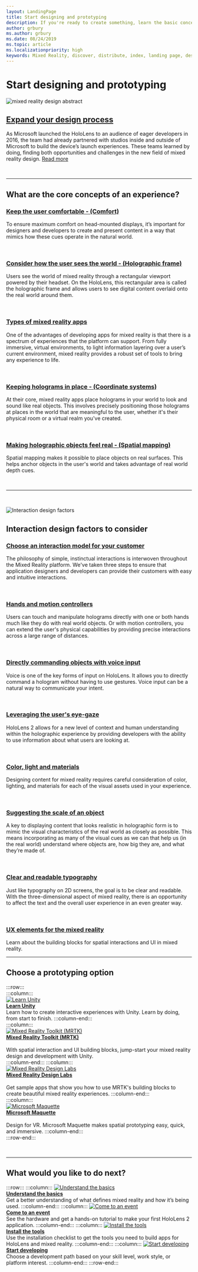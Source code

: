 ```yaml
---
layout: LandingPage
title: Start designing and prototyping
description: If you're ready to create something, learn the basic concepts you need to begin designing and prototyping.
author: grbury 
ms.author: grbury
ms.date: 08/24/2019
ms.topic: article
ms.localizationpriority: high
keywords: Mixed Reality, discover, distribute, index, landing page, design, development, tutorials, sample apps, fundamentals, case studies, resources, HoloLens how-to, Open source projects, core concepts, interaction
---
```


# Start designing and prototyping


![mixed reality design abstract](images/03_Design.png)

## [Expand your design process](case-study-expanding-the-design-process-for-mixed-reality.md)

As Microsoft launched the HoloLens to an audience of eager developers in 2016, the team had already partnered with studios inside and outside of Microsoft to build the device’s launch experiences. These teams learned by doing, finding both opportunities and challenges in the new field of mixed reality design. [Read more](case-study-expanding-the-design-process-for-mixed-reality.md)

<br>

---

## What are the core concepts of an experience?

### [Keep the user comfortable - (Comfort)](comfort.md)
To ensure maximum comfort on head-mounted displays, it’s important for designers and developers to create and present content in a way that mimics how these cues operate in the natural world.

<br>

### [Consider how the user sees the world - (Holographic frame)](holographic-frame.md)
Users see the world of mixed reality through a rectangular viewport powered by their headset. On the HoloLens, this rectangular area is called the holographic frame and allows users to see digital content overlaid onto the real world around them.

<br>

### [Types of mixed reality apps](types-of-mixed-reality-apps.md)
One of the advantages of developing apps for mixed reality is that there is a spectrum of experiences that the platform can support. From fully immersive, virtual environments, to light information layering over a user’s current environment, mixed reality provides a robust set of tools to bring any experience to life.

<br>

### [Keeping holograms in place - (Coordinate systems)](coordinate-systems.md)
At their core, mixed reality apps place holograms in your world to look and sound like real objects. This involves precisely positioning those holograms at places in the world that are meaningful to the user, whether it's their physical room or a virtual realm you've created.

<br>

### [Making holographic objects feel real - (Spatial mapping)](spatial-mapping.md)
Spatial mapping makes it possible to place objects on real surfaces. This helps anchor objects in the user's world and takes advantage of real world depth cues.

<br>


---

<br>

![Interaction design factors](images/MRTK_BoundingBox_Main.png)

## Interaction design factors to consider


### [Choose an interaction model for your customer](interaction-fundamentals.md)
The philosophy of simple, instinctual interactions is interwoven throughout the Mixed Reality platform. We've taken three steps to ensure that application designers and developers can provide their customers with easy and intuitive interactions.

<br>

### [Hands and motion controllers](hands-and-tools.md)
Users can touch and manipulate holograms directly with one or both hands much like they do with real world objects. Or with motion controllers, you can extend the user's physical capabilities by providing precise interactions across a large range of distances.

<br>

### [Directly commanding objects with voice input](voice-input.md)
Voice is one of the key forms of input on HoloLens. It allows you to directly command a hologram without having to use gestures. Voice input can be a natural way to communicate your intent.

<br>

### [Leveraging the user's eye-gaze](eye-tracking.md)
HoloLens 2 allows for a new level of context and human understanding within the holographic experience by providing developers with the ability to use information about what users are looking at.

<br>

### [Color, light and materials](color,-light-and-materials.md)
Designing content for mixed reality requires careful consideration of color, lighting, and materials for each of the visual assets used in your experience.

<br>

### [Suggesting the scale of an object](scale.md)
A key to displaying content that looks realistic in holographic form is to mimic the visual characteristics of the real world as closely as possible. This means incorporating as many of the visual cues as we can that help us (in the real world) understand where objects are, how big they are, and what they’re made of.

<br>

### [Clear and readable typography](typography.md)
Just like typography on 2D screens, the goal is to be clear and readable. With the three-dimensional aspect of mixed reality, there is an opportunity to affect the text and the overall user experience in an even greater way.

<br>

### [UX elements for the mixed reality](app-patterns-landingpage.md)
Learn about the building blocks for spatial interactions and UI in mixed reality.
<br>


---

## Choose a prototyping option  

:::row:::	
    :::column:::	
       [![Learn Unity](images/Final_unity_logo.png)](https://learn.unity.com/)<br>
        **[Learn Unity](https://learn.unity.com/)**<br>
        Learn how to create interactive experiences with Unity. Learn by doing, from start to finish.
    :::column-end:::	
    :::column:::	
        [![Mixed Reality Toolkit (MRTK)](images/Final_mrtk-small_logo.png)](https://github.com/Microsoft/MixedRealityToolkit-Unity)<br>
        **[Mixed Reality Toolkit (MRTK)](https://github.com/Microsoft/MixedRealityToolkit-Unity)**<br>	
        With spatial interaction and UI building blocks, jump-start your mixed reality design and development with Unity.	
    :::column-end:::
    :::column:::	
        [![Mixed Reality Design Labs](images/Final_mrdl_logo.png)](https://github.com/Microsoft/MRDL_Unity_PeriodicTable)<br>
        **[Mixed Reality Design Labs](https://github.com/Microsoft/MRDL_Unity_PeriodicTable)**<br>	
        Get sample apps that show you how to use MRTK's building blocks to create beautiful mixed reality experiences.
    :::column-end:::		
    :::column:::	
        [![Microsoft Maquette](images/Final_maquette_logo.png)](https://www.maquette.ms/)<br>
        **[Microsoft Maquette](https://www.maquette.ms/)**<br>	
        Design for VR. Microsoft Maquette makes spatial prototyping easy, quick, and immersive.	
    :::column-end:::	
:::row-end:::

<br>

---



## What would you like to do next?

:::row:::
    :::column:::
       [![Understand the basics](images/icon-lightbulb.jpg)](index.md#understand-the-basics)<br>
        **[Understand the basics](index.md#understand-the-basics)**<br>
        Get a better understanding of what defines mixed reality and how it’s being used.
    :::column-end:::
    :::column:::
        [![Come to an event](images/icon-calendar.jpg)](sf-academy-events.md)<br>
         **[Come to an event](sf-academy-events.md)**<br>
        See the hardware and get a hands-on tutorial to make your first HoloLens 2 application.
    :::column-end:::
    :::column:::
        [![Install the tools](images/icon-design.jpg)](install-the-tools.md)<br>
         **[Install the tools](install-the-tools.md)**<br>
        Use the installation checklist to get the tools you need to build apps for HoloLens and mixed reality.
    :::column-end:::
    :::column:::
        [![Start developing](images/icon-developer.jpg)](development.md)<br>
        **[Start developing](development.md)**<br>
        Choose a development path based on your skill level, work style, or platform interest.
    :::column-end:::
:::row-end:::


<br>

<br>


